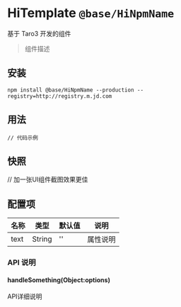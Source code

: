 # HiTemplate `@base/HiNpmName`

基于 Taro3 开发的组件

> 组件描述

## 安装

```shell
npm install @base/HiNpmName --production --registry=http://registry.m.jd.com
```

## 用法

```tsx
// 代码示例
```

## 快照

// 加一张UI组件截图效果更佳


## 配置项


| 名称         | 类型     | 默认值  | 说明                                             |
| ----------- | -------- | ------ | ------------------------------------------------- |
| text   | String   |  ''   | 属性说明 |


### API 说明

#### handleSomething(Object:options)

API详细说明

